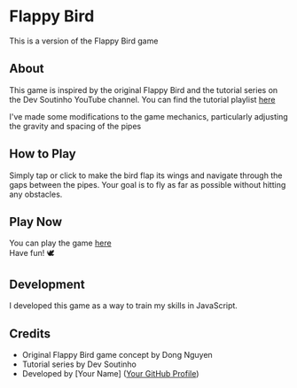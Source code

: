# Flappy Bird

This is a version of the Flappy Bird game

## About
This game is inspired by the original Flappy Bird and the tutorial series on the Dev Soutinho YouTube channel. You can find the tutorial playlist
<a href="https://www.youtube.com/watch?v=jOAU81jdi-c" target="_blank">here</a>

I've made some modifications to the game mechanics, particularly adjusting the gravity and spacing of the pipes

## How to Play
Simply tap or click to make the bird flap its wings and navigate through the gaps between the pipes. Your goal is to fly as far as possible without hitting any obstacles.

## Play Now
You can play the game
<a href="https://henriquenery1.github.io/FlappyBird-game" target="_blank">here</a>
<br>
Have fun! 🕊️

## Development
I developed this game as a way to train my skills in JavaScript.

## Credits
- Original Flappy Bird game concept by Dong Nguyen
- Tutorial series by Dev Soutinho
- Developed by [Your Name] ([Your GitHub Profile](https://github.com/henriquenery1))
